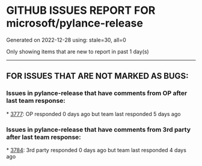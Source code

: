 
# GITHUB ISSUES REPORT FOR microsoft/pylance-release


Generated on 2022-12-28 using: stale=30, all=0


Only showing items that are new to report in past 1 day(s)


---

## FOR ISSUES THAT ARE NOT MARKED AS BUGS:


### Issues in pylance-release that have comments from OP after last team response:


\* [3777](https://github.com/microsoft/pylance-release/issues/3777 "Add support for PEP 232 – Function Attributes"): OP responded 0 days ago but team last responded 5 days ago

### Issues in pylance-release that have comments from 3rd party after last team response:


\* [3784](https://github.com/microsoft/pylance-release/issues/3784 "Pylance doesn't de-indent (syntactic)"): 3rd party responded 0 days ago but team last responded 4 days ago
